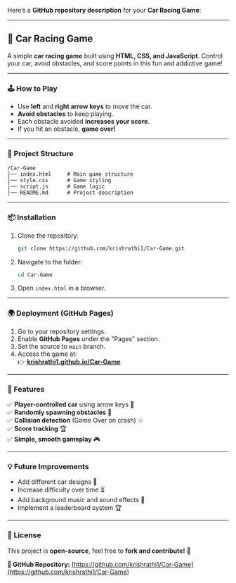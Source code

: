 Here’s a **GitHub repository description** for your **Car Racing Game**:  

---
  
## **🚗 Car Racing Game**  

A simple **car racing game** built using **HTML, CSS, and JavaScript**. Control your car, avoid obstacles, and score points in this fun and addictive game!  

 
--- 
 
### **🕹️ How to Play**  
- Use **left** and **right arrow keys** to move the car.   
- **Avoid obstacles** to keep playing.  
- Each obstacle avoided **increases your score**.
- If you hit an obstacle, **game over!**  

---

### **📂 Project Structure**  
```
/Car-Game
│── index.html     # Main game structure   
│── style.css      # Game styling  
│── script.js      # Game logic  
│── README.md      # Project description  
```

---

### **📦 Installation**  
1. Clone the repository:  
   ```sh
   git clone https://github.com/krishrathi1/Car-Game.git
   ```
2. Navigate to the folder:  
   ```sh
   cd Car-Game
   ```
3. Open `index.html` in a browser.  

---

### **🌍 Deployment (GitHub Pages)**  
1. Go to your repository settings.  
2. Enable **GitHub Pages** under the "Pages" section.  
3. Set the source to `main` branch.  
4. Access the game at:  
   👉 **[krishrathi1.github.io/Car-Game](https://krishrathi1.github.io/Car-Game/)**  

---

### **🚀 Features**  
✅ **Player-controlled car** using arrow keys 🚗  
✅ **Randomly spawning obstacles** 🚧  
✅ **Collision detection** (Game Over on crash) 💥  
✅ **Score tracking** 🏆  
✅ **Simple, smooth gameplay** 🎮  

---

### **💡 Future Improvements**  
- Add different car designs 🚙  
- Increase difficulty over time ⏳  
- Add background music and sound effects 🎵  
- Implement a leaderboard system 🏆  

---

### **📜 License**  
This project is **open-source**, feel free to **fork and contribute!** 🚀  

**🔗 GitHub Repository:** [https://github.com/krishrathi1/Car-Game](https://github.com/krishrathi1/Car-Game)  

